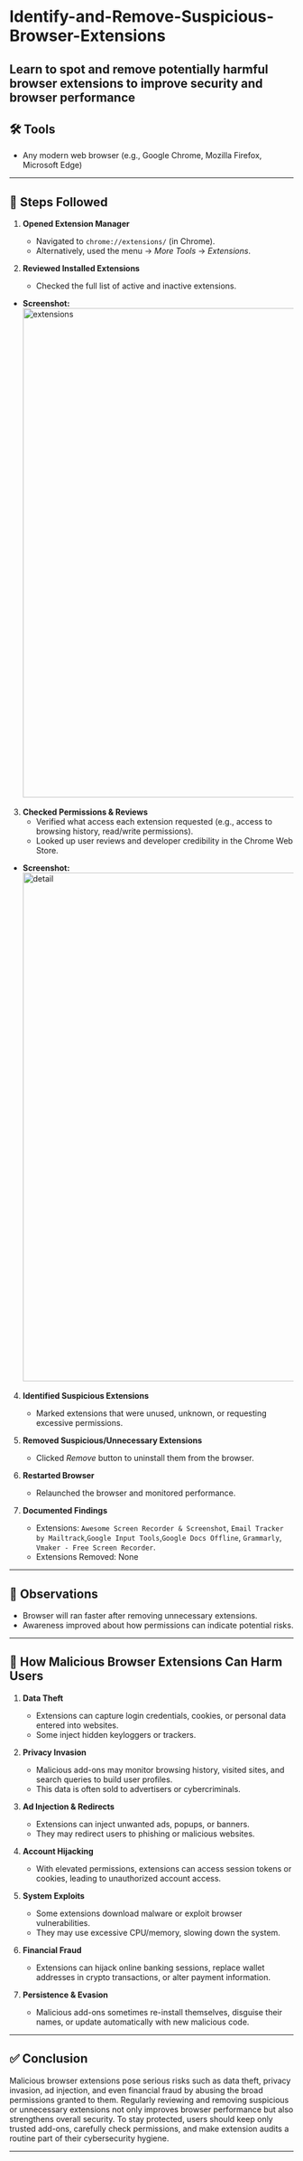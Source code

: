 # Identify-and-Remove-Suspicious-Browser-Extensions
Learn to spot and remove potentially harmful browser extensions to improve security and browser performance
---

## 🛠️ Tools  
- Any modern web browser (e.g., Google Chrome, Mozilla Firefox, Microsoft Edge)  

---

## 📖 Steps Followed  

1. **Opened Extension Manager**  
   - Navigated to `chrome://extensions/` (in Chrome).  
   - Alternatively, used the menu → *More Tools* → *Extensions*.
     

2. **Reviewed Installed Extensions**  
   - Checked the full list of active and inactive extensions.  

 * **Screenshot:**
   <img width="1638" height="866" alt="extensions" src="https://github.com/user-attachments/assets/3b0c5be5-c9d3-42ea-97da-736b8bf4ea07" />

3. **Checked Permissions & Reviews**  
   - Verified what access each extension requested (e.g., access to browsing history, read/write permissions).  
   - Looked up user reviews and developer credibility in the Chrome Web Store.  
 * **Screenshot:**
   <img width="1694" height="900" alt="detail" src="https://github.com/user-attachments/assets/9b488d53-84c1-45dd-84a1-0e66c6593f27" />

4. **Identified Suspicious Extensions**  
   - Marked extensions that were unused, unknown, or requesting excessive permissions.  

5. **Removed Suspicious/Unnecessary Extensions**  
   - Clicked *Remove* button to uninstall them from the browser.  

6. **Restarted Browser**  
   - Relaunched the browser and monitored performance.  


8. **Documented Findings**  
   - Extensions: `Awesome Screen Recorder & Screenshot`, `Email Tracker by Mailtrack`,`Google Input Tools`,`Google Docs Offline`, `Grammarly`, `Vmaker - Free Screen Recorder`.
   - Extensions Removed: None
   

---

## 📌 Observations  
- Browser will ran faster after removing unnecessary extensions.    
- Awareness improved about how permissions can indicate potential risks.  

---
## 🔎 How Malicious Browser Extensions Can Harm Users  

1. **Data Theft**  
   - Extensions can capture login credentials, cookies, or personal data entered into websites.  
   - Some inject hidden keyloggers or trackers.  

2. **Privacy Invasion**  
   - Malicious add-ons may monitor browsing history, visited sites, and search queries to build user profiles.  
   - This data is often sold to advertisers or cybercriminals.  

3. **Ad Injection & Redirects**  
   - Extensions can inject unwanted ads, popups, or banners.  
   - They may redirect users to phishing or malicious websites.  

4. **Account Hijacking**  
   - With elevated permissions, extensions can access session tokens or cookies, leading to unauthorized account access.  

5. **System Exploits**  
   - Some extensions download malware or exploit browser vulnerabilities.  
   - They may use excessive CPU/memory, slowing down the system.  

6. **Financial Fraud**  
   - Extensions can hijack online banking sessions, replace wallet addresses in crypto transactions, or alter payment information.  

7. **Persistence & Evasion**  
   - Malicious add-ons sometimes re-install themselves, disguise their names, or update automatically with new malicious code. 

---

## ✅ Conclusion  
Malicious browser extensions pose serious risks such as data theft, privacy invasion, ad injection, and even financial fraud by abusing the broad permissions granted to them. Regularly reviewing and removing suspicious or unnecessary extensions not only improves browser performance but also strengthens overall security. To stay protected, users should keep only trusted add-ons, carefully check permissions, and make extension audits a routine part of their cybersecurity hygiene.   

---
